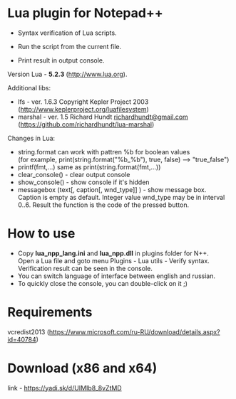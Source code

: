 # Lua plugin for Notepad++
  
* Syntax verification of Lua scripts.
 
* Run the script from the current file.
* Print result in output console.

 Version Lua - **5.2.3**  (http://www.lua.org).
 
 Additional libs:
 - lfs - ver. 1.6.3 Copyright Kepler Project 2003 (http://www.keplerproject.org/luafilesystem)
 - marshal - ver. 1.5 Richard Hundt <richardhundt@gmail.com> (https://github.com/richardhundt/lua-marshal)

 Changes in Lua:
 - string.format can work with pattren %b for boolean values  
   (for example, print(string.format("%b_%b"), true, false) --> "true_false")
 - printf(fmt,...) same as print(string.format(fmt,...))
 - clear_console() - clear output console
 - show_console() - show console if it's hidden
 - messagebox (text[, caption[, wnd_type]] ) - show message box.  
 Caption is empty as default. Integer value wnd_type may be in interval 0..6.
 Result the function is the code of the pressed button.

# How to use  
 - Copy **lua_npp_lang.ini** and **lua_npp.dll** in plugins folder for N++.  
 Open a Lua file and goto menu Plugins - Lua utils - Verify syntax. Verification result can be seen in the console.  
 - You can switch language of interface between english and russian.  
 - To quickly close the console, you can double-click on it ;)

# Requirements
  vcredist2013 (https://www.microsoft.com/ru-RU/download/details.aspx?id=40784)

# Download (x86 and x64)
  link - https://yadi.sk/d/UIMIb8_8vZtMD

